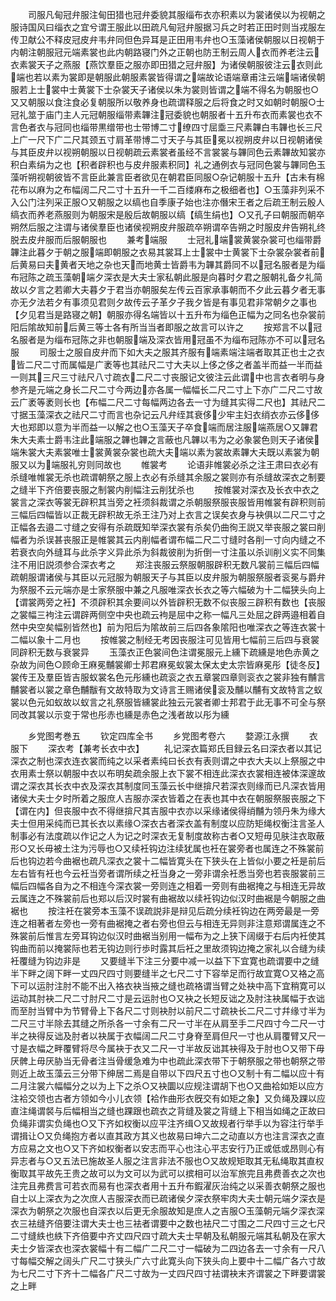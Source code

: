 <!-- { "loadSidebar": true } -->
　　司服凡甸冠弁服注甸田猎也冠弁委貌其服缁布衣亦积素以为裳诸侯以为视朝之服诗国风曰缁衣之宜兮谓王服此以田疏凡甸冠弁服据习兵之时若正田时则当戎服左传卫献公不释皮冠皮弁韦弁同但色异耳是正田用韦弁也○玉藻诸侯朝服以日视朝于内朝注朝服冠元端素裳也此内朝路寝门外之正朝也防王制云周人衣而养老注云衣素裳天子之燕服【燕饮羣臣之服亦即田猎之冠弁服】为诸侯朝服彼注云衣则此端也若以素为裳即是朝服此朝服素裳皆得谓之端故论语端章甫注云端端诸侯朝服若上士裳中士黄裳下士杂裳天子诸侯以朱为裳则皆谓之端不得名为朝服也○又又朝服以食注食必复朝服所以敬养身也疏谓释服之后将食之时又如朝时朝服○士冠礼筮于庙门主人元冠朝服缁带素韠注冠委貌也朝服者十五升布衣而素裳也衣不言色者衣与冠同也缁带黒缯带也士带博二寸缭四寸屈埀三尺素韠白韦韠也长三尺上广一尺下广二尺其颈五寸肩革带博二寸天子与其臣冕以视朔皮弁以日视朝诸侯与其臣皮弁以视朔朝服以日视朝疏云素裳者虽经不言裳裳与韠同色云素韠故知裳亦积白素绢为之也【积者辟积也与皮弁服素积同】礼之通例衣与冠同色裳与韠同色玉藻听朔视朝彼皆不言臣此兼言臣者欲见在朝君臣同服○杂记朝服十五升【古未有棉花布以麻为之布幅阔二尺二寸十五升一千二百缕麻布之极细者也】○玉藻非列采不入公门注列采正服○又朝服之以缟也自季康子始也注亦僭宋王者之后疏王制云殷人缟衣而养老燕服则为朝服宋是殷后故朝服以缟【缟生绢也】○又孔子曰朝服而朝卒朔然后服之注谓与诸侯羣臣也诸侯视朔皮弁服疏卒朔谓卒告朔之时服皮弁告朔礼终脱去皮弁服而后服朝服也
　　兼考端服
　　士冠礼端裳黄裳杂裳可也缁带爵韠注此暮夕于朝之服端即朝服之衣易其裳耳上士裳中士黄裳下士杂裳杂裳者前后黄易曰夫黄者天地之杂也天而地黄士皆爵韦为韠其爵同不以冠名服者是为缁布冠陈之疏玉藻朝端夕深衣是大夫士家私朝此服是向暮时夕君之服朝礼备夕礼简故以夕言之若卿大夫暮夕于君当亦朝服矣左传云百家承事朝而不夕此云暮夕者无事亦无夕法若夕有事须见君则夕故传云子革夕子我夕皆是有事见君非常朝夕之事也【夕见君当是路寝之朝】朝服亦得名端皆以十五升布为缁色正幅为之同名也杂裳前阳后隂故知前后黄三等士各有所当当者即服之故言可以许之
　　按郑言不以冠名服者是为缁布冠陈之非也朝服端及深衣皆用冠虽不为缁布冠陈亦不可以冠名服
　　司服士之服自皮弁而下如大夫之服其齐服有端素端注端者取其正也士之衣皆二尺二寸而属幅是广袤等也其祛尺二寸大夫以上侈之侈之者盖半而益一半而益一则其三尺三寸祛尺八寸疏衣二尺二寸丧服记文彼注云此谓中也言衣者明与身参齐是元端之身长二尺二寸今两边亦各属一幅幅长二尺二寸上下亦广二尺二寸故云广袤等袤则长也【布幅二尺二寸每幅两边各去一寸为缝其实得二尺也】其祛尺二寸据玉藻深衣之祛尺二寸而言也杂记云凡弁绖其衰侈少牢主妇衣绡衣亦云侈侈大也郑即以意为半而益一以解之也○玉藻天子卒食端而居注服端燕居○又韠君朱大夫素士爵韦注此端服之韠也韠之言蔽也凡韠以韦为之必象裳色则天子诸侯端朱裳大夫素裳唯士裳黄裳杂裳也疏大夫端以素为裳故素韠大夫既以素裳为朝服又以为端服礼穷则同故也
　　帷裳考
　　论语非帷裳必杀之注王肃曰衣必有杀缝唯帷裳无杀也疏谓朝祭之服上衣必有杀缝其余服之裳则亦有杀缝故深衣之制要之缝半下齐倍要丧服之制裳内削幅注云削犹杀也
　　按帷裳对深衣及长衣中衣之裳言之深衣等裳无辟积其当旁之衽须斜裁谓之杀朝服祭服丧服皆用帷裳有辟积则前三幅后四幅皆以正裁无辟积故无杀王注乃对上衣言之误矣衣身与袂俱以二尺二寸之正幅各去邉二寸缝之安得有杀疏既知举深衣裳有杀矣仍曲徇王説又举丧服之裳曰削幅者为杀误甚丧服正是帷裳其云内削幅者谓布幅二尺二寸缝时各削一寸向内缝之不若衰衣向外缝耳与此杀字义异此杀为斜裁彼削为折倒一寸注虽以杀训削义实不同集注不用旧説须参合深衣考之
　　郑注丧服云祭服朝服辟积无数凡裳前三幅后四幅疏朝服谓诸侯与其臣以元冠服为朝服天子与其臣以皮弁服为朝服祭服者衮冕与爵弁为祭服不云元端亦是士家祭服中兼之凡服唯深衣长衣之等六幅破为十二幅狭头向上【谓裳两旁之衽】不须辟积其余要间以外皆辟积无数不似丧服三辟积有数也【丧服之裳幅三袧注云谓辟两侧空中央也疏云袧是屈中之称一幅凡三处屈之辟两邉相着自然中央空矣幅别皆然也】前为阳后为隂故前三后四各象隂阳也唯深衣之等连衣裳十二幅以象十二月也
　　按帷裳之制经无考因丧服注可见皆用七幅前三后四与衰裳同辟积无数与衰裳异
　　玉藻衣正色裳间色注谓冕服元上纁下疏纁是地色赤黄之杂故为间色○顾命王麻冕黼裳卿士邦君麻冕蚁裳太保太史太宗皆麻冕彤【徒冬反】裳传王及羣臣皆吉服蚁裳名色元彤纁也疏衮之衣五章裳四章则衮衣之裳非独有黼言黼裳者以裳之章色黼黻有文故特取为文诗言王赐诸侯衮及黼以黼有文故特言之蚁裳以色元如蚁故以蚁言之礼祭服皆纁裳此独云元裳者卿士邦君于此无事不可全与祭同改其裳以示变于常也彤赤也纁是赤色之浅者故以彤为纁

　　乡党图考巻五
　　钦定四库全书
　　乡党图考卷六
　　婺源江永撰
　　衣服下
　　深衣考【兼考长衣中衣】
　　礼记深衣篇郑氏目録云名曰深衣者以其记深衣之制也深衣连衣裳而纯之以采者素纯曰长衣有表则谓之中衣大夫以上祭服之中衣用素士祭以朝服中衣以布明矣疏余服上衣下裳不相连此深衣衣裳相连被体深邃故谓之深衣其长衣中衣及深衣其制度同玉藻云长中继揜尺若深衣则缘而已凡深衣皆用诸侯大夫士夕时所着之服庶人吉服亦深衣皆着之在表也其中衣在朝服祭服丧服之下【谓在内】但丧服中衣不得继揜尺其吉服中衣亦以采缘诸侯得绡黼为领丹朱为缘大夫士但用采纯而已其长衣以素缘○深衣古者深衣盖有制度以应防矩绳权衡注言圣人制事必有法度疏以作记之人为记之时深衣无复制度故称古者○又短毋见肤注衣取蔽形○又长毋被土注为污辱也○又续衽钩边注续犹属也衽在裳旁者也属连之不殊裳前后也钩边若今曲裾也疏凡深衣之裳十二幅皆寛头在下狭头在上皆似小要之衽是前后左右皆有衽也今云衽当旁者谓所续之衽当身之一旁非谓余衽悉当旁也若丧服裳前三幅后四幅各自为之不相连今深衣裳一旁则连之相着一旁则有曲裾掩之与相连无异故云属连之不殊裳前后也郑以后汉时裳有曲裾故以续衽钩边似汉时曲裾是今朝服之曲裾也
　　按注衽在裳旁本玉藻不误疏説非是辩见后疏分续衽钩边在两旁最是一旁连之相著者左旁也一旁有曲裾掩之者右旁也但云与相连无异则非注意郑谓属连之不殊裳前后惟言左旁耳钩边似汉时曲裾当别用一幅布为之上狭下阔缀于右后内衽使其钩曲而前以掩裳际也若无钩边则行歩时露其后衽之里故须钩边掩之家礼以合缝为续衽覆缝为钩边非是
　　又要缝半下注三分要中减一以益下下宜寛也疏谓要中之缝半下畔之阔下畔一丈四尺四寸则要缝半之七尺二寸下容举足而行故宜寛○又袼之高下可以运肘注肘不能不出入袼衣袂当掖之缝也疏袼谓当臂之处袂中高下宜稍寛可以运动其肘袂二尺二寸肘尺二寸是云运肘也○又袂之长短反诎之及肘注袂属幅于衣诎而至肘当臂中为节臂骨上下各尺二寸则袂肘以前尺二寸疏袂长二尺二寸幷缘寸半为二尺三寸半除去其缝之所杀各一寸余有二尺一寸半在从肩至手二尺四寸今二尺一寸半之袂得反诎及肘者以袂属于衣幅阔二尺二寸身脊至肩但尺一寸也从肩覆臂又尺一寸是衣幅之畔覆臂将尽今属袂于衣又二尺一寸半故反诎其袂得及于肘也○又带下毋厌髀上毋厌胁当无骨者注当骨缓急难为中也疏此深衣带下于朝祭服之带也朝祭之带则近上故玉藻云三分带下绅居二焉是自带以下四尺五寸也○又制十有二幅以应十有二月注裳六幅幅分之以为上下之杀○又袂圜以应规注谓胡下也○又曲袷如矩以应方注袷交领也古者方领如今小儿衣领【袷作曲形衣旣交有如矩之象】又负绳及踝以应直注绳谓裻与后幅相当之缝也踝跟也疏衣之背缝及裳之背缝上下相当如绳之正故曰负绳非谓实负绳也○又下齐如权衡以应平注齐缉○又故规者行举手以为容注行举手谓揖让○又负绳抱方者以直其政方其义也故易曰坤六二之动直以方也注言深衣之直方应易之文也○又下齐如权衡者以安志而平心也注心平志安行乃正或低或昂则心有异志者与○又五法已施故圣人服之注言非法不服也○又故规矩取其无私绳取其直权衡取其平故先王贵之故可以为文可以为武可以摈相可以治军旅完且弗费善衣之次也注完且弗费言可若衣而易有也深衣者用十五升布鍜濯灰治纯之以采善衣朝祭之服也自士以上深衣为之次庶人吉服深衣而已疏诸侯夕深衣祭牢肉大夫士朝元端夕深衣是深衣为朝祭之次服也自深衣以后更无余服故知是庶人之吉服○玉藻朝元端夕深衣深衣三袪缝齐倍要注谓大夫士也三袪者谓要中之数也袪尺二寸围之二尺四寸三之七尺二寸缝紩也紩下齐倍要中齐丈四尺四寸疏大夫士早朝及私朝服元端其私朝及在家大夫士夕皆深衣也深衣裳幅十有二幅广二尺二寸一幅破为二四边各去一寸余有一尺八寸每幅交解之阔头广尺二寸狭头广六寸此寛头向下狭头向上要中十二幅广各六寸故为七尺二寸下齐十二幅各广尺二寸故为一丈四尺四寸袪谓袂末齐谓裳之下畔要谓裳之上畔
